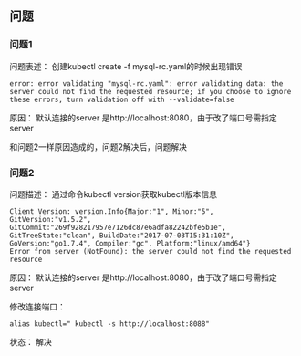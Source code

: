 ## 问题

### 问题1
问题表述： 创建kubectl create -f mysql-rc.yaml的时候出现错误  
 
```
error: error validating "mysql-rc.yaml": error validating data: the server could not find the requested resource; if you choose to ignore these errors, turn validation off with --validate=false

``` 
原因： 默认连接的server 是http://localhost:8080，由于改了端口号需指定server 

和问题2一样原因造成的，问题2解决后，问题解决


### 问题2
问题描述： 通过命令kubectl version获取kubectl版本信息  

```
Client Version: version.Info{Major:"1", Minor:"5", GitVersion:"v1.5.2", GitCommit:"269f928217957e7126dc87e6adfa82242bfe5b1e", GitTreeState:"clean", BuildDate:"2017-07-03T15:31:10Z", GoVersion:"go1.7.4", Compiler:"gc", Platform:"linux/amd64"}
Error from server (NotFound): the server could not find the requested resource

```



原因： 默认连接的server 是http://localhost:8080，由于改了端口号需指定server  


修改连接端口：  

```
alias kubectl=" kubectl -s http://localhost:8088"
```

状态： 解决